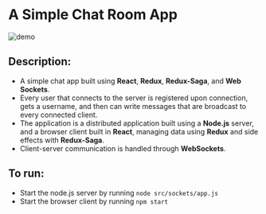 # A Simple Chat Room App
<img src="assets/demo.gif" alt="demo"/>

## Description:
- A simple chat app built using **React**, **Redux**, **Redux-Saga**, and **Web Sockets**. 
- Every user that connects to the server is registered upon connection, gets a username, and then can write messages that are broadcast to every connected client. 
- The application is a distributed application built using a **Node.js** server, and a browser client built in **React**, managing data using **Redux** and side effects with **Redux-Saga**.
- Client-server communication is handled through **WebSockets**.

## To run:
- Start the node.js server by running `node src/sockets/app.js`
- Start the browser client by running `npm start`